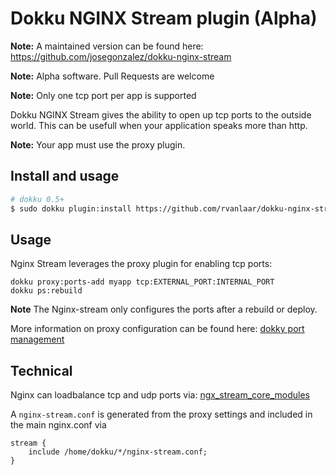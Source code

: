 # Dokku NGINX Stream plugin (Alpha)

**Note:** A maintained version can be found here: https://github.com/josegonzalez/dokku-nginx-stream

**Note:** Alpha software. Pull Requests are welcome

**Note:** Only one tcp port per app is supported

Dokku NGINX Stream gives the ability to open up tcp ports
to the outside world. This can be usefull when your application
speaks more than http.

**Note:** Your app must use the proxy plugin.

## Install and usage

```sh
# dokku 0.5+
$ sudo dokku plugin:install https://github.com/rvanlaar/dokku-nginx-stream.git
```
## Usage
Nginx Stream leverages the proxy plugin for enabling tcp ports:
```
dokku proxy:ports-add myapp tcp:EXTERNAL_PORT:INTERNAL_PORT
dokku ps:rebuild
```

**Note** The Nginx-stream only configures the ports after
a rebuild or deploy.

More information on proxy configuration can be found here:
[dokky port management](http://dokku.viewdocs.io/dokku/networking/port-management/)

## Technical

Nginx can loadbalance tcp and udp ports via:
[ngx_stream_core_modules](http://nginx.org/en/docs/stream/ngx_stream_core_module.html)

A `nginx-stream.conf` is generated from the proxy settings
and included in the main nginx.conf via
```
stream {
    include /home/dokku/*/nginx-stream.conf;
}
```
